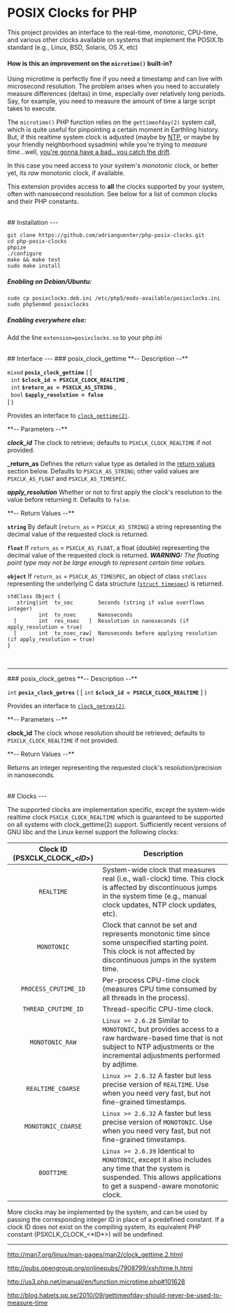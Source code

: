 # POSIX Clocks for PHP

This project provides an interface to the real-time, monotonic, CPU-time,
and various other clocks available on systems that implement the POSIX.1b
standard (e.g., Linux, BSD, Solaris, OS X, etc)

#### How is this an improvement on the `microtime()` built-in?

Using microtime is perfectly fine if you need a timestamp and can live with
microsecond resolution. The problem arises when you need to accurately measure
differences (deltas) in time, especially over relatively long periods.
Say, for example, you need to measure the amount of time a large script takes
to execute.

The `microtime()` PHP function relies on the `gettimeofday(2)` system call,
which is quite useful for pinpointing a certain moment in Earthling history.
But, if this realtime system clock is adjusted (maybe by [NTP](https://en.wikipedia.org/wiki/Network_Time_Protocol),
or maybe by your friendly neighborhood sysadmin) while you're trying
to *measure time*...well, [you're gonna have a bad...you catch the drift](http://blog.habets.pp.se/2010/09/gettimeofday-should-never-be-used-to-measure-time).

In this case you need access to your system's _monotonic_ clock, or better yet,
its *raw* monotonic clock, if available.

This extension provides access to **all** the clocks supported by your system,
often with nanosecond resolution. See below for a list of common clocks
and their PHP constants.


<br>
## Installation
---

```
git clone https://github.com/adrianguenter/php-posix-clocks.git
cd php-posix-clocks
phpize
./configure
make && make test
sudo make install
```

##### Enabling on Debian/Ubuntu:
```
sudo cp posixclocks.deb.ini /etc/php5/mods-available/posixclocks.ini
sudo php5enmod posixclocks
```

##### Enabling everywhere else:
Add the line `extension=posixclocks.so` to your php.ini


<br>
<a name="interface"/>
## Interface
---

<a name="interface-clock_gettime"/>
### posix_clock_gettime

<a name="interface-clock_gettime-desc"/>
**-- Description --**

`mixed` **`posix_clock_gettime`** ( [<br>
&nbsp;&nbsp;`int` **`$clock_id = PSXCLK_CLOCK_REALTIME`** ,<br>
&nbsp;&nbsp;`int` **`$return_as = PSXCLK_AS_STRING`** ,<br>
&nbsp;&nbsp;`bool` **`$apply_resolution = false`**<br>
] )

Provides an interface to [`clock_gettime(2)`](http://man7.org/linux/man-pages/man2/clock_gettime.2.html).

<a name="interface-clock_gettime-params"/>
**-- Parameters --**

**_clock_id_** The clock to retrieve; defaults to `PSXCLK_CLOCK_REALTIME` if not provided.

**_return_as** Defines the return value type as detailed in the [return values](#interface-clock_gettime-retvals)
section below. Defaults to `PSXCLK_AS_STRING`; other valid values are
`PSXCLK_AS_FLOAT` and `PSXCLK_AS_TIMESPEC`.

**_apply_resolution_** Whether or not to first apply the clock's resolution to
the value before returning it. Defaults to `false`.

<a name="interface-clock_gettime-retvals"/>
**-- Return Values --**

**`string`** By default (`return_as` = `PSXCLK_AS_STRING`) a string representing
the decimal value of the requested clock is returned.

**`float`** If `return_as` = `PSXCLK_AS_FLOAT`, a float (double) representing
the decimal value of the requested clock is returned.
_**WARNING:** The floating point type may not be large enough to represent
certain time values._

**`object`**  If `return_as` = `PSXCLK_AS_TIMESPEC`, an object of class
`stdClass` representing the underlying C data structure ([`struct timespec`](http://pubs.opengroup.org/onlinepubs/7908799/xsh/time.h.html))
is returned.

```
stdClass Object {
   string|int  tv_sec        Seconds (string if value overflows integer)
          int  tv_nsec       Nanoseconds
  [       int  res_nsec   ]  Resolution in nanoseconds (if apply_resolution = true)
  [       int  tv_nsec_raw]  Nanoseconds before applying resolution (if apply_resolution = true)
}
```

<br>

---

<a name="interface-clock_getres"/>
### posix_clock_getres

<a name="interface-clock_getres-desc"/>
**-- Description --**

`int` **`posix_clock_getres`** ( [ 
  `int` **`$clock_id = PSXCLK_CLOCK_REALTIME`**
] )

Provides an interface to [`clock_getres(2)`](http://man7.org/linux/man-pages/man2/clock_getres.2.html).

<a name="interface-clock_getres-params"/>
**-- Parameters --**

**clock_id** The clock whose resolution should be retrieved; defaults to
`PSXCLK_CLOCK_REALTIME` if not provided.

<a name="interface-clock_getres-retvals"/>
**-- Return Values --**

Returns an integer representing the requested clock's
resolution/precision in nanoseconds.

<br>
<a name="clocks"/>
## Clocks
---

The supported clocks are implementation specific, except the system-wide realtime
clock `PSXCLK_CLOCK_REALTIME` which is guaranteed to be supported on all systems
with clock_gettime(2) support. Sufficiently recent versions of GNU libc and the
Linux kernel support the following clocks:


Clock ID (PSXCLK_CLOCK_&lt;_ID_&gt;) | Description
:-------:|------------
`REALTIME` | System-wide clock that measures real (i.e., wall-clock) time. This clock is affected by discontinuous jumps in the system time (e.g., manual clock updates, NTP clock updates, etc).
`MONOTONIC` | Clock that cannot be set and represents monotonic time since some unspecified starting point. This clock is not affected by discontinuous jumps in the system time.
`PROCESS_CPUTIME_ID` | Per-process CPU-time clock (measures CPU time consumed by all threads in the process).
`THREAD_CPUTIME_ID` | Thread-specific CPU-time clock.
`MONOTONIC_RAW` | `Linux >= 2.6.28` Similar to `MONOTONIC`, but provides access to a raw hardware-based time that is not subject to NTP adjustments or the incremental adjustments performed by adjtime.
`REALTIME_COARSE` | `Linux >= 2.6.32` A faster but less precise version of `REALTIME`. Use when you need very fast, but not fine-grained timestamps.
`MONOTONIC_COARSE` | `Linux >= 2.6.32` A faster but less precise version of `MONOTONIC`. Use when you need very fast, but not fine-grained timestamps.
`BOOTTIME` | `Linux >= 2.6.39` Identical to `MONOTONIC`, except it also includes any time that the system is suspended. This allows applications to get a suspend-aware monotonic clock.
<a name="clock_gettime_return_values"/>
More clocks may be implemented by the system, and can be used by passing the corresponding
integer ID in place of a predefined constant. If a clock ID does not exist on the compiling
system, its equivalent PHP constant (PSXCLK_CLOCK_&lt;*ID*&gt;) will be undefined.
<br>

---

<a name="references"/>

http://man7.org/linux/man-pages/man2/clock_gettime.2.html

http://pubs.opengroup.org/onlinepubs/7908799/xsh/time.h.html

http://us3.php.net/manual/en/function.microtime.php#101628

http://blog.habets.pp.se/2010/09/gettimeofday-should-never-be-used-to-measure-time